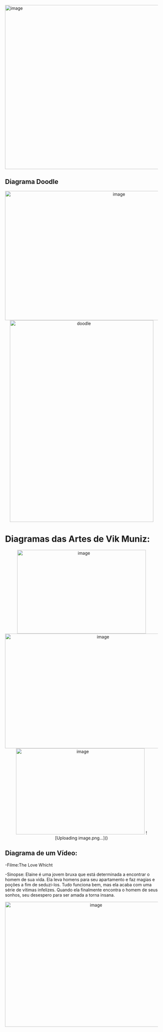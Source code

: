 <img width="1798" height="541" alt="image" src="https://github.com/user-attachments/assets/e041c932-6bf8-4bb6-9d5b-235a0ece67e9" />

## Diagrama Doodle
<p align="center">
 <img width="735" height="426" alt="image" src="https://github.com/user-attachments/assets/713afd5c-0560-4646-bb2b-33c0b0bf1c60" />
<img width="473" height="665" alt="doodle" src="https://github.com/user-attachments/assets/0edc61bf-7d65-469f-a364-2d518b12020a" />
</p>

# Diagramas das Artes de Vik Muniz:
<p align="center">
<img width="424" height="276" alt="image" src="https://github.com/user-attachments/assets/f9795135-b258-4543-87ae-341dad6fde93" />
<img width="630" height="378" alt="image" src="https://github.com/user-attachments/assets/eca12abc-96a4-4598-b9ae-9d28b83b72ae" />

<img width="424" height="284" alt="image" src="https://github.com/user-attachments/assets/6cc94421-7f54-4925-b07b-5da2f6b2df23" />
![Uploading image.png…]()
</p>


## Diagrama de um Vídeo:
-Filme:The Love Whicht

-Sinopse: Elaine é uma jovem bruxa que está determinada a encontrar o homem de sua vida. Ela leva homens para seu apartamento e faz magias e poções a fim de seduzi-los. Tudo funciona bem, mas ela acaba com uma série de vítimas infelizes. Quando ela finalmente encontra o homem de seus sonhos, seu desespero para ser amada a torna insana.
<p align="center">
<img width="584" height="412" alt="image" src="https://github.com/user-attachments/assets/e04a79ef-4c9e-428e-bb85-9d6d31328cc6" />
</p>


